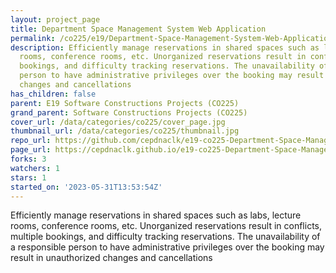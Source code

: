 ```yaml
---
layout: project_page
title: Department Space Management System Web Application
permalink: /co225/e19/Department-Space-Management-System-Web-Application/
description: Efficiently manage reservations in shared spaces such as labs, lecture
  rooms, conference rooms, etc. Unorganized reservations result in conflicts, multiple
  bookings, and difficulty tracking reservations. The unavailability of a responsible
  person to have administrative privileges over the booking may result in unauthorized
  changes and cancellations
has_children: false
parent: E19 Software Constructions Projects (CO225)
grand_parent: Software Constructions Projects (CO225)
cover_url: /data/categories/co225/cover_page.jpg
thumbnail_url: /data/categories/co225/thumbnail.jpg
repo_url: https://github.com/cepdnaclk/e19-co225-Department-Space-Management-System-Web-Application
page_url: https://cepdnaclk.github.io/e19-co225-Department-Space-Management-System-Web-Application
forks: 3
watchers: 1
stars: 1
started_on: '2023-05-31T13:53:54Z'
---
```


Efficiently manage reservations in shared spaces such as labs, lecture rooms, conference rooms, etc. Unorganized reservations result in conflicts, multiple bookings, and difficulty tracking reservations. The unavailability of a responsible person to have administrative privileges over the booking may result in unauthorized changes and cancellations